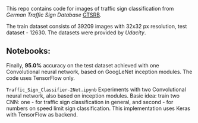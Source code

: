 This repo contains code for images of traffic sign classification from *German Traffic Sign Database* [GTSRB](http://benchmark.ini.rub.de/?section=gtsrb&subsection=news). 

The train dataset consists of 39209 images with 32x32 px resolution, test dataset - 12630. The datasets were provided by *Udacity*.

## Notebooks:

Finally, **95.0%** accuracy on the test dataset achieved with one Convolutional neural network, based on GoogLeNet inception modules. The code uses TensorFlow only.

`Traffic_Sign_Classifier-2Net.ipynb` Experiments with two Convolutional neural network, also based on inception modules. Basic idea: train two CNN: one - for traffic sign classification in general, and second - for numbers on speed limit sign classification. This implementation uses Keras with TensorFlow as backend.
